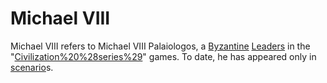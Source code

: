# Michael VIII

Michael VIII refers to Michael VIII Palaiologos, a [Byzantine](Byzantine) [Leaders](leader) in the "[Civilization%20%28series%29](Civilization)" games. To date, he has appeared only in [scenario](scenario)s.